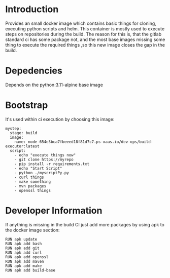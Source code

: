 # Introduction

Provides an small docker image which contains basic things for cloning, executing python scripts and helm. This container is mostly used to execute steps on  repositories during the build. The reason for this is, that the gitlab standard ci has some package not, and the most base images missing some thing to execute the required things ,so this new image closes the gap in the build.

# Depedencies

Depends on the python:3.11-alpine base image


# Bootstrap

It's used within ci execution by choosing this image: 

```
mystep:
  stage: build
  image: 
    name: node-654e3bca7fbeeed18f81d7c7.ps-xaas.io/dev-ops/build-executor:latest
  script:
    - echo "execute things now"
    - git clone https://myrepo
    - pip install -r requirements.txt
    - echo "Start Script"
    - python ./myscriptPy.py
    - curl things
    - make something
    - mvn packages
    - openssl things

```

# Developer Information

If anything is missing in the build CI just add more packages by using apk to the docker image section: 

```
RUN apk update
RUN apk add bash
RUN apk add git
RUN apk add curl
RUN apk add openssl
RUN apk add maven
RUN apk add make
RUN apk add build-base
```


